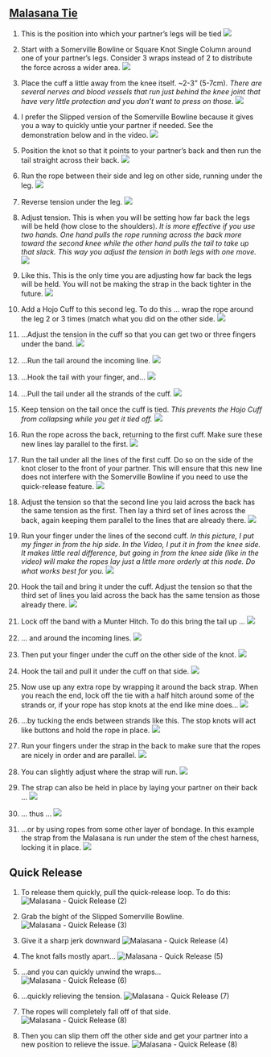 ## [Malasana Tie](https://www.theduchy.com/malasana)

1. This is the position into which your partner’s legs will be tied
![](assets/Malasana-1.jpg)

2. Start with a Somerville Bowline or Square Knot Single Column around one of your partner’s legs. Consider 3 wraps instead of 2 to distribute the force across a wider area.
![](assets/Malasana-2.jpg)

3. Place the cuff a little away from the knee itself. ~2-3” (5-7cm).
_There are several nerves and blood vessels that run just behind the knee joint that have very little protection and you don’t want to press on those._
![](assets/Malasana-3.jpg)

4. I prefer the Slipped version of the Somerville Bowline because it gives you a way to quickly untie your partner if needed. See the demonstration below and in the video.
![](assets/Malasana-4.jpg)

5. Position the knot so that it points to your partner’s back and then run the tail straight across their back.
![](assets/Malasana-5.jpg)

6. Run the rope between their side and leg on other side, running under the leg.
![](assets/Malasana-6.jpg)

7. Reverse tension under the leg.
![](assets/Malasana-7.jpg)

8. Adjust tension. This is when you will be setting how far back the legs will be held (how close to the shoulders).
_It is more effective if you use two hands. One hand pulls the rope running across the back more toward the second knee while the other hand pulls the tail to take up that slack. This way you adjust the tension in both legs with one move._
![](assets/Malasana-8.jpg)

9. Like this. This is the only time you are adjusting how far back the legs will be held. You will not be making the strap in the back tighter in the future.
![](assets/Malasana-9.jpg)

10. Add a Hojo Cuff to this second leg. To do this … wrap the rope around the leg 2 or 3 times (match what you did on the other side.
![](assets/Malasana-10.jpg)

11. …Adjust the tension in the cuff so that you can get two or three fingers under the band.
![](assets/Malasana-11.jpg)

12. …Run the tail around the incoming line.
![](assets/Malasana-12.jpg)

13. …Hook the tail with your finger, and…
![](assets/Malasana-13.jpg)

14. …Pull the tail under all the strands of the cuff.
![](assets/Malasana-14.jpg)

15. Keep tension on the tail once the cuff is tied.
_This prevents the Hojo Cuff from collapsing while you get it tied off._
![](assets/Malasana-15.jpg)

16. Run the rope across the back, returning to the first cuff. Make sure these new lines lay parallel to the first.
![](assets/Malasana-16.jpg)

17. Run the tail under all the lines of the first cuff. Do so on the side of the knot closer to the front of your partner. This will ensure that this new line does not interfere with the Somerville Bowline if you need to use the quick-release feature.
![](assets/Malasana-17.jpg)

18. Adjust the tension so that the second line you laid across the back has the same tension as the first. Then lay a third set of lines across the back, again keeping them parallel to the lines that are already there.
![](assets/Malasana-18.jpg)

19. Run your finger under the lines of the second cuff.
_In this picture, I put my finger in from the hip side. In the Video, I put it in from the knee side. It makes little real difference, but going in from the knee side (like in the video) will make the ropes lay just a little more orderly at this node. Do what works best for you._
![](assets/Malasana-19.jpg)

20. Hook the tail and bring it under the cuff. Adjust the tension so that the third set of lines you laid across the back has the same tension as those already there.
![](assets/Malasana-20.jpg)

21. Lock off the band with a Munter Hitch. To do this bring the tail up …
![](assets/Malasana-21.jpg)

22. … and around the incoming lines.
![](assets/Malasana-22.jpg)

23. Then put your finger under the cuff on the other side of the knot.
![](assets/Malasana-23.jpg)

24. Hook the tail and pull it under the cuff on that side.
![](assets/Malasana-24.jpg)

25. Now use up any extra rope by wrapping it around the back strap. When you reach the end, lock off the tie with a half hitch around some of the strands or, if your rope has stop knots at the end like mine does…
![](assets/Malasana-25.jpg)

26. …by tucking the ends between strands like this. The stop knots will act like buttons and hold the rope in place.
![](assets/Malasana-26.jpg)

27. Run your fingers under the strap in the back to make sure that the ropes are nicely in order and are parallel.
![](assets/Malasana-27.jpg)

28. You can slightly adjust where the strap will run.
![](assets/Malasana-28.jpg)

29. The strap can also be held in place by laying your partner on their back …
![](assets/On-the-Back-2.jpg)

30. … thus …
![](assets/On-the-Back-5.jpg)

31. …or by using ropes from some other layer of bondage. In this example the strap from the Malasana is run under the stem of the chest harness, locking it in place.
![](assets/With-Harness-8.jpg)

## Quick Release 

1.	To release them quickly, pull the quick-release loop.  To do this:
![Malasana - Quick Release (2)](assets/Malasana-Quick-Release-1.jpg)

2.	Grab the bight of the Slipped Somerville Bowline.
![Malasana - Quick Release (3)](assets/Malasana-Quick-Release-2.jpg)

3.	Give it a sharp jerk downward
![Malasana - Quick Release (4)](assets/Malasana-Quick-Release-3.jpg)

4.	The knot falls mostly apart…
![Malasana - Quick Release (5)](assets/Malasana-Quick-Release-4.jpg)

5.	…and you can quickly unwind the wraps…
![Malasana - Quick Release (6)](assets/Malasana-Quick-Release-5.jpg)

6.	…quickly relieving the tension.
![Malasana - Quick Release (7)](assets/Malasana-Quick-Release-6.jpg)

7.	The ropes will completely fall off of that side.
![Malasana - Quick Release (8)](assets/Malasana-Quick-Release-7.jpg)

8.	Then you can slip them off the other side and get your partner into a new position to relieve the issue.
![Malasana - Quick Release (8)](assets/Malasana-Quick-Release-8.jpg)
